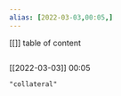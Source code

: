 ```yaml
---
alias: [2022-03-03,00:05,]
---
```

[[]]
table of content
```toc
```

[[2022-03-03]] 00:05

```query
"collateral"
```
